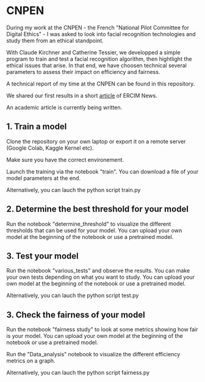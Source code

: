 # CNPEN

During my work at the CNPEN - the French "National Pilot Committee for Digital Ethics" - I was asked to look into facial recognition technologies and study them from an ethical standpoint.

With Claude Kirchner and Catherine Tessier, we developped a simple program to train and test a facial recognition algorithm, then hightlight the ethical issues that arise. In that end, we have choosen technical several parameters to assess their impact on efficiency and fairness.

A technical report of my time at the CNPEN can be found in this repository.

We shared our first results in a short [article](https://ercim-news.ercim.eu/en131/special/operational-fairness-for-facial-authentication-systems) of ERCIM News.

An academic article is currently being written.

## 1. Train a model

Clone the repository on your own laptop or export it on a remote server (Google Colab, Kaggle Kernel etc).

Make sure you have the correct environement.

Launch the training via the notebook "train". You can download a file of your model parameters at the end.

Alternatively, you can lauch the python script train.py

## 2. Determine the best threshold for your model

Run the notebook "determine_threshold" to visualize the different thresholds that can be used for your model. You can upload your own model at the beginning of the notebook or use a pretrained model.

## 3. Test your model

Run the notebook "various_tests" and observe the results. You can make your own tests depending on what you want to study. You can upload your own model at the beginning of the notebook or use a pretrained model.

Alternatively, you can lauch the python script test.py

## 3. Check the fairness of your model

Run the notebook "fairness study" to look at some metrics showing how fair is your model. You can upload your own model at the beginning of the notebook or use a pretrained model.

Run the "Data_analysis" notebook to visualize the different efficiency metrics on a graph.

Alternatively, you can lauch the python script fairness.py
